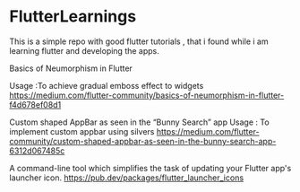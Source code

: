 # FlutterLearnings
This is a simple repo with good flutter tutorials , that i found while i am learning flutter and developing the apps.

Basics of Neumorphism in Flutter

Usage :To achieve gradual emboss effect to widgets
https://medium.com/flutter-community/basics-of-neumorphism-in-flutter-f4d678ef08d1

Custom shaped AppBar as seen in the “Bunny Search” app
Usage : To implement custom appbar using silvers 
https://medium.com/flutter-community/custom-shaped-appbar-as-seen-in-the-bunny-search-app-6312d067485c


A command-line tool which simplifies the task of updating your Flutter app's launcher icon.
https://pub.dev/packages/flutter_launcher_icons
